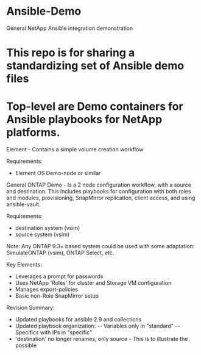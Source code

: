 # Ansible-Demo
 General NetApp Ansible integration demonstration

# This repo is for sharing a standardizing set of Ansible demo files

# Top-level are Demo containers for Ansible playbooks for NetApp platforms.
Element - Contains a simple volume creation workflow

Requirements:
- Element OS Demo-node or similar

General ONTAP Demo - Is a 2 node configuration workflow, with a source and destination. This includes playbooks for configuration with both roles and modules, provisioning, SnapMirror replication, client access, and using ansible-vault.

Requirements:
- destination system (vsim)
- source system (vsim)

Note: Any ONTAP 9.3+ based system could be used with some adaptation: SimulateONTAP (vsim), ONTAP Select, etc.

Key Elements:
- Leverages a prompt for passwords
- Uses NetApp 'Roles' for cluster and Storage VM configuration
- Manages export-policies
- Basic non-Role SnapMirror setup

Revision Summary:
- Updated playbooks for ansible 2.9 and collections
- Updated playbook organization:
-- Variables only in "standard"
-- Specifics with IPs in "specific"
- 'destination' no longer renames, only source - This is to illustrate the possible
